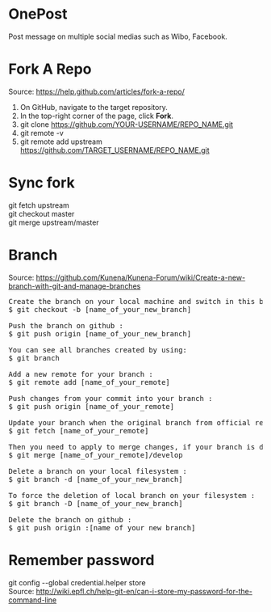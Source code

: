 OnePost
=======

Post message on multiple social medias such as Wibo, Facebook.


Fork A Repo
==========

Source: https://help.github.com/articles/fork-a-repo/ <br/>
1. On GitHub, navigate to the target repository.  <br/>
2. In the top-right corner of the page, click <b>Fork</b>.  <br/>
3. git clone https://github.com/YOUR-USERNAME/REPO_NAME.git <br/>
4. git remote -v <br/>
5. git remote add upstream https://github.com/TARGET_USERNAME/REPO_NAME.git <br/>


Sync fork
========

git fetch upstream <br/>
git checkout master <br/>
git merge upstream/master

Branch
======

Source: https://github.com/Kunena/Kunena-Forum/wiki/Create-a-new-branch-with-git-and-manage-branches
<pre>
Create the branch on your local machine and switch in this branch :
$ git checkout -b [name_of_your_new_branch]

Push the branch on github :
$ git push origin [name_of_your_new_branch]

You can see all branches created by using:
$ git branch

Add a new remote for your branch :
$ git remote add [name_of_your_remote] 

Push changes from your commit into your branch :
$ git push origin [name_of_your_remote]

Update your branch when the original branch from official repository has been updated :
$ git fetch [name_of_your_remote]

Then you need to apply to merge changes, if your branch is derivated from develop you need to do :
$ git merge [name_of_your_remote]/develop

Delete a branch on your local filesystem :
$ git branch -d [name_of_your_new_branch]

To force the deletion of local branch on your filesystem :
$ git branch -D [name_of_your_new_branch]

Delete the branch on github :
$ git push origin :[name_of_your_new_branch]
</pre>

Remember password
==============
git config --global credential.helper store <br/>
Source: http://wiki.epfl.ch/help-git-en/can-i-store-my-password-for-the-command-line

